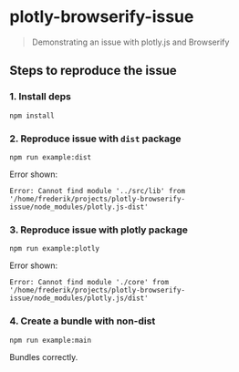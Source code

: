 # plotly-browserify-issue
> Demonstrating an issue with plotly.js and Browserify

## Steps to reproduce the issue

### 1. Install deps

```
npm install
```

### 2. Reproduce issue with `dist` package

```
npm run example:dist
```

Error shown:

```
Error: Cannot find module '../src/lib' from '/home/frederik/projects/plotly-browserify-issue/node_modules/plotly.js-dist'
```

### 3. Reproduce issue with plotly package

```
npm run example:plotly
```

Error shown:

```
Error: Cannot find module './core' from '/home/frederik/projects/plotly-browserify-issue/node_modules/plotly.js/dist'
```

### 4. Create a bundle with non-dist

```
npm run example:main
```

Bundles correctly.

